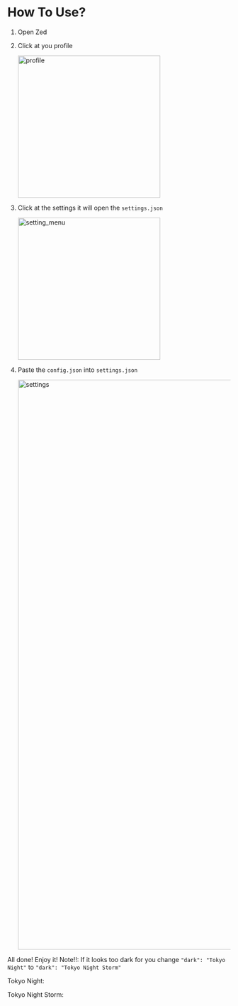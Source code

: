# How To Use?

1. Open Zed

2. Click at you profile

   <img width="321" alt="profile" src="https://github.com/user-attachments/assets/97c90aed-a139-440f-a5ac-26864c9416c1" />

3. Click at the settings it will open the `settings.json`

   <img width="321" alt="setting_menu" src="https://github.com/user-attachments/assets/aa41081f-b0ee-4803-b8f9-b0d56b3bc4e6" />

4. Paste the `config.json` into `settings.json`

   <img width="1287" alt="settings" src="https://github.com/user-attachments/assets/9d154c51-5865-420d-8def-6a2051a63458" />

All done! Enjoy it!
Note!!: If it looks too dark for you change `"dark": "Tokyo Night"` to `"dark": "Tokyo Night Storm"`

Tokyo Night:

Tokyo Night Storm:
